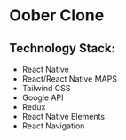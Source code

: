 # Oober Clone

## Technology Stack:
- React Native
- React/React Native MAPS
- Tailwind CSS
- Google API
- Redux
- React Native Elements
- React Navigation